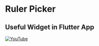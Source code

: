 # Ruler Picker
## Useful Widget in Flutter App


[![YouTube](https://img.youtube.com/vi/ElOrOP4VxMM/0.jpg)](https://youtu.be/ElOrOP4VxMM "Ruler Picker Useful Widget in Flutter App")
